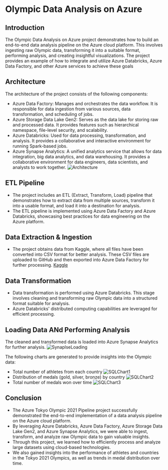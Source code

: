 # Olympic Data Analysis on Azure

## Introduction
The Olympic Data Analysis on Azure project demonstrates how to build an end-to-end data analysis pipeline on the Azure cloud platform. This involves ingesting raw Olympic data, transforming it into a suitable format, performing analysis, and creating insightful visualizations. The project provides an example of how to integrate and utilize Azure Databricks, Azure Data Factory, and other Azure services to achieve these goals

## Architecture
The architecture of the project consists of the following components:
* Azure Data Factory: Manages and orchestrates the data workflow. It is responsible for data ingestion from various sources, data transformation, and scheduling of jobs.
* Azure Storage Data Lake Gen2: Serves as the data lake for storing raw and processed data. It provides features such as hierarchical namespace, file-level security, and scalability.
* Azure Databricks: Used for data processing, transformation, and analysis. It provides a collaborative and interactive environment for running Spark-based jobs.
* Azure Synapse Analytics: A unified analytics service that allows for data integration, big data analytics, and data warehousing. It provides a collaborative environment for data engineers, data scientists, and analysts to work together.
![Architecture](https://github.com/shovit504/AzureOlympicsPipline/blob/main/Images/DataWorkFlow.png)

## ETL Pipeline
* The project includes an ETL (Extract, Transform, Load) pipeline that demonstrates how to extract data from multiple sources, transform it into a usable format, and load it into a destination for analysis.
* The ETL pipeline is implemented using Azure Data Factory and Azure Databricks, showcasing best practices for data engineering on the Azure platform.

## Data Extraction & Ingestion
* The project obtains data from Kaggle, where all files have been converted into CSV format for better analysis. These CSV files are uploaded to GitHub and then exported into Azure Data Factory for further processing.
  [Kaggle](https://www.kaggle.com/datasets/arjunprasadsarkhel/2021-olympics-in-tokyo/data)

## Data Transformation
* Data transformation is performed using Azure Databricks. This stage involves cleaning and transforming raw Olympic data into a structured format suitable for analysis.
* Azure Databricks' distributed computing capabilities are leveraged for efficient processing.

## Loading Data ANd Performing Analysis
The cleaned and transformed data is loaded into Azure Synapse Analytics for further analysis. 
 ![SynaplseLoading](https://github.com/shovit504/AzureOlympicsPipline/blob/main/Images/synapse%20tables.png)

The following charts are generated to provide insights into the Olympic data:
* Total number of athletes from each country
 ![SQLChart1](https://github.com/shovit504/AzureOlympicsPipline/blob/main/Images/SQLQuery1.jpeg)
* Distribution of medals (gold, silver, bronze) by country
  ![SQLChart2](https://github.com/shovit504/AzureOlympicsPipline/blob/main/Images/SQLQuery2.jpeg)
* Total number of medals won over time
  ![SQLChart3](https://github.com/shovit504/AzureOlympicsPipline/blob/main/Images/SQLQuery3.jpeg)

## Conclusion
* The Azure Tokyo Olympic 2021 Pipeline project successfully demonstrated the end-to-end implementation of a data analysis pipeline on the Azure cloud platform.
* By leveraging Azure Databricks, Azure Data Factory, Azure Storage Data Lake Gen2, and Azure Synapse Analytics, we were able to ingest, transform, and analyze raw Olympic data to gain valuable insights.
* Through this project, we learned how to efficiently process and analyze large datasets using cloud-based technologies.
* We also gained insights into the performance of athletes and countries in the Tokyo 2021 Olympics, as well as trends in medal distribution over time.

  

